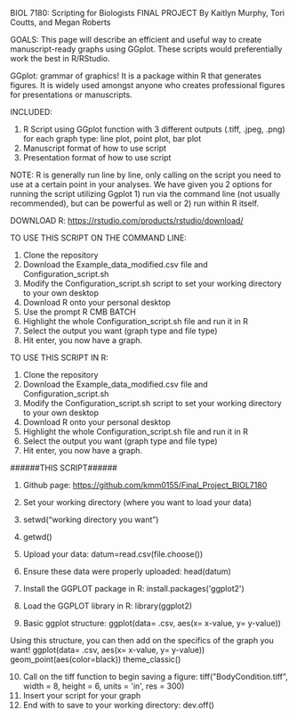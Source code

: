 BIOL 7180: Scripting for Biologists
FINAL PROJECT
By Kaitlyn Murphy, Tori Coutts, and Megan Roberts

GOALS: This page will describe an efficient and useful way to create manuscript-ready graphs using GGplot. These scripts would preferentially work the best in R/RStudio. 

GGplot: grammar of graphics! It is a package within R that generates figures. It is widely used amongst anyone who creates professional figures for presentations or manuscripts.

INCLUDED:
1) R Script using GGplot function with 3 different outputs (.tiff, .jpeg, .png) for each graph type: line plot, point plot, bar plot
2) Manuscript format of how to use script
3) Presentation format of how to use script

NOTE: R is generally run line by line, only calling on the script you need to use at a certain point in your analyses. We have given you 2 options for running the script utilizing Ggplot 1) run via the command line (not usually recommended), but can be powerful as well or 2) run within R itself. 

DOWNLOAD R: https://rstudio.com/products/rstudio/download/

TO USE THIS SCRIPT ON THE COMMAND LINE:
1. Clone the repository
2. Download the Example_data_modified.csv file and Configuration_script.sh
3. Modify the Configuration_script.sh script to set your working directory to your own desktop
4. Download R onto your personal desktop
5. Use the prompt R CMB BATCH 
6. Highlight the whole Configuration_script.sh file and run it in R 
7. Select the output you want (graph type and file type)
8. Hit enter, you now have a graph. 

TO USE THIS SCRIPT IN R:
1. Clone the repository
2. Download the Example_data_modified.csv file and Configuration_script.sh
3. Modify the Configuration_script.sh script to set your working directory to your own desktop
4. Download R onto your personal desktop
5. Highlight the whole Configuration_script.sh file and run it in R 
6. Select the output you want (graph type and file type)
7. Hit enter, you now have a graph.

######THIS SCRIPT######

1. Github page: https://github.com/kmm0155/Final_Project_BIOL7180
2. Set your working directory (where you want to load your data)
3. setwd(“working directory you want”)
4. getwd()
5. Upload your data: datum=read.csv(file.choose())
6. Ensure these data were properly uploaded: head(datum)

7. Install the GGPLOT package in R: install.packages('ggplot2')
8. Load the GGPLOT library in R: library(ggplot2)

9. Basic ggplot structure: ggplot(data= .csv, aes(x= x-value, y= y-value))

Using this structure, you can then add on the specifics of the graph you want!
ggplot(data= .csv, aes(x= x-value, y= y-value))
geom_point(aes(color=black))
theme_classic()

10. Call on the tiff function to begin saving a figure: tiff("BodyCondition.tiff", width = 8, height = 6, units = 'in', res = 300)
11. Insert your script for your graph
12. End with to save to your working directory: dev.off()



